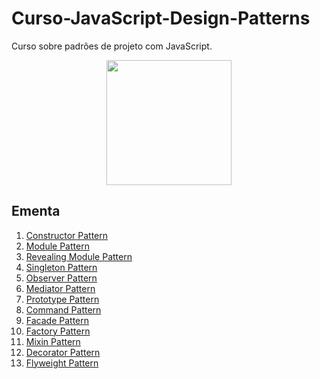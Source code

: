 # Curso-JavaScript-Design-Patterns

Curso sobre padrões de projeto com JavaScript.

<div align="center"><img src="https://lh4.googleusercontent.com/-8weNJa-J78s/VdYZIo8v1gI/AAAAAAAAEq0/qMV4NjREN_Q/w360-h300-no/2015-08-20.png" width="200px" height="200px" ></div>

## Ementa

1. [Constructor Pattern]()
2. [Module Pattern]()
3. [Revealing Module Pattern]()
4. [Singleton Pattern]()
5. [Observer Pattern]()
6. [Mediator Pattern]()
7. [Prototype Pattern]()
8. [Command Pattern]()
9. [Facade Pattern]()
10. [Factory Pattern]()
11. [Mixin Pattern]()
12. [Decorator Pattern]()
13. [Flyweight Pattern]()

